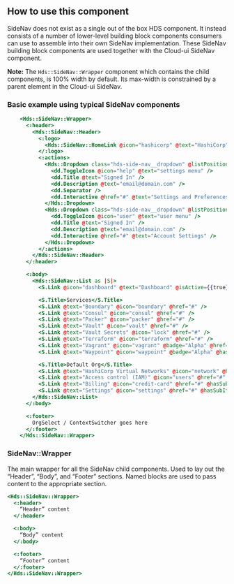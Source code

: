 ## How to use this component

SideNav does not exist as a single out of the box HDS component. It instead consists of a number of lower-level building block components consumers can use to assemble into their own SideNav implementation. These SideNav building block components are used together with the Cloud-ui SideNav component.

**Note:** The `Hds::SideNav::Wrapper` component which contains the child components, is 100% width by default. Its max-width is constrained by a parent element in the Cloud-ui SideNav.

### Basic example using typical SideNav components

```handlebars
    <Hds::SideNav::Wrapper>
      <:header>
        <Hds::SideNav::Header>
          <:logo>
            <Hds::SideNav::HomeLink @icon="hashicorp" @text="HashiCorp" @href="#" />
          </:logo>
          <:actions>
            <Hds::Dropdown class="hds-side-nav__dropdown" @listPosition="left" as |dd|>
              <dd.ToggleIcon @icon="help" @text="settings menu" />
              <dd.Title @text="Signed In" />
              <dd.Description @text="email@domain.com" />
              <dd.Separator />
              <dd.Interactive @href="#" @text="Settings and Preferences" />
            </Hds::Dropdown>
            <Hds::Dropdown class="hds-side-nav__dropdown" @listPosition="left" as |dd|>
              <dd.ToggleIcon @icon="user" @text="user menu" />
              <dd.Title @text="Signed In" />
              <dd.Description @text="email@domain.com" />
              <dd.Interactive @href="#" @text="Account Settings" />
            </Hds::Dropdown>
          </:actions>
        </Hds::SideNav::Header>
      </:header>

      <:body>
        <Hds::SideNav::List as |S|>
          <S.Link @icon="dashboard" @text="Dashboard" @isActive={{true}} />

          <S.Title>Services</S.Title>
          <S.Link @text="Boundary" @icon="boundary" @href="#" />
          <S.Link @text="Consul" @icon="consul" @href="#" />
          <S.Link @text="Packer" @icon="packer" @href="#" />
          <S.Link @text="Vault" @icon="vault" @href="#" />
          <S.Link @text="Vault Secrets" @icon="lock" @href="#" />
          <S.Link @text="Terraform" @icon="terraform" @href="#" />
          <S.Link @text="Vagrant" @icon="vagrant" @badge="Alpha" @href="#" />
          <S.Link @text="Waypoint" @icon="waypoint" @badge="Alpha" @hasSubItems={{true}} />

          <S.Title>Default Org</S.Title>
          <S.Link @text="HashiCorp Virtual Networks" @icon="network" @href="#" />
          <S.Link @text="Access control (IAM)" @icon="users" @href="#" @hasSubItems={{true}} />
          <S.Link @text="Billing" @icon="credit-card" @href="#" @hasSubItems={{true}} />
          <S.Link @text="Settings" @icon="settings" @href="#" @hasSubItems={{true}} />
        </Hds::SideNav::List>
      </:body>

      <:footer>
        OrgSelect / ContextSwitcher goes here
      </:footer>
    </Hds::SideNav::Wrapper>
```


### SideNav::Wrapper

The main wrapper for all the SideNav child components. Used to lay out the “Header”, “Body”, and “Footer” sections. Named blocks are used to pass content to the appropriate section.

```handlebars
<Hds::SideNav::Wrapper>
  <:header>
    “Header” content
  </:header>

  <:body>
    “Body” content
  </:body>

  <:footer>
    “Footer” content
  </:footer>
</Hds::SideNav::Wrapper>
```

<!-- 
{invocation details}

```handlebars
ADD DEMO HERE
``` -->